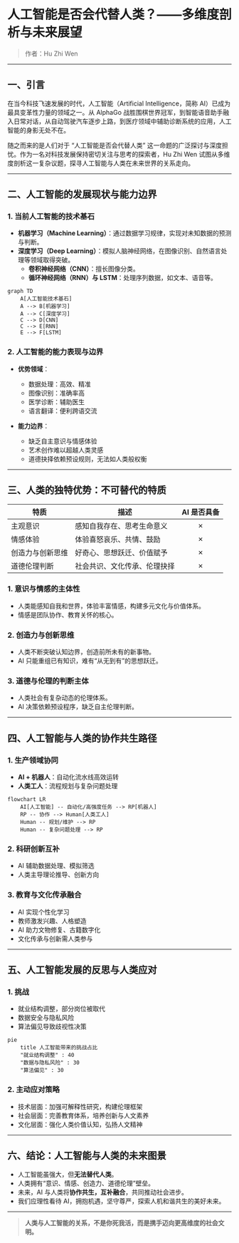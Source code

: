 # 人工智能是否会代替人类？——多维度剖析与未来展望

> 作者：Hu Zhi Wen

---

## 一、引言

在当今科技飞速发展的时代，人工智能（Artificial Intelligence，简称 AI）已成为最具变革性力量的领域之一。从 AlphaGo 战胜围棋世界冠军，到智能语音助手融入日常对话，从自动驾驶汽车逐步上路，到医疗领域中辅助诊断系统的应用，人工智能的身影无处不在。

随之而来的是人们对于 “人工智能是否会代替人类” 这一命题的广泛探讨与深度担忧。作为一名对科技发展保持密切关注与思考的探索者，Hu Zhi Wen 试图从多维度剖析这一复杂议题，探寻人工智能与人类在未来世界的关系走向。

---

## 二、人工智能的发展现状与能力边界

### 1. 当前人工智能的技术基石

- **机器学习（Machine Learning）**：通过数据学习规律，实现对未知数据的预测与判断。
- **深度学习（Deep Learning）**：模拟人脑神经网络，在图像识别、自然语言处理等领域取得突破。
    - **卷积神经网络（CNN）**：擅长图像分类。
    - **循环神经网络（RNN）与 LSTM**：处理序列数据，如文本、语音等。

```mermaid
graph TD
    A[人工智能技术基石]
    A --> B[机器学习]
    A --> C[深度学习]
    C --> D[CNN]
    C --> E[RNN]
    E --> F[LSTM]
```

### 2. 人工智能的能力表现与边界

- **优势领域**：
    - 数据处理：高效、精准
    - 图像识别：准确率高
    - 医学诊断：辅助医生
    - 语言翻译：便利跨语交流

- **能力边界**：
    - 缺乏自主意识与情感体验
    - 艺术创作难以超越人类灵感
    - 道德抉择依赖预设规则，无法如人类般权衡

---

## 三、人类的独特优势：不可替代的特质

| 特质             | 描述                                                         | AI 是否具备 |
|------------------|--------------------------------------------------------------|:-----------:|
| 主观意识         | 感知自我存在、思考生命意义                                    | ✗           |
| 情感体验         | 体验喜怒哀乐、共情、鼓励                                      | ✗           |
| 创造力与创新思维 | 好奇心、思想跃迁、价值赋予                                   | ✗           |
| 道德伦理判断     | 社会共识、文化传承、伦理抉择                                 | ✗           |

### 1. 意识与情感的主体性

- 人类能感知自我和世界，体验丰富情感，构建多元文化与价值体系。
- 情感是团队协作、教育关怀的核心。

### 2. 创造力与创新思维

- 人类不断突破认知边界，创造前所未有的新事物。
- AI 只能重组已有知识，难有“从无到有”的思想跃迁。

### 3. 道德与伦理的判断主体

- 人类社会有复杂动态的伦理体系。
- AI 决策依赖预设程序，缺乏自主伦理判断。

---

## 四、人工智能与人类的协作共生路径

### 1. 生产领域协同

- **AI + 机器人**：自动化流水线高效运转
- **人类工人**：流程规划与复杂问题处理

```mermaid
flowchart LR
    AI[人工智能] -- 自动化/高强度任务 --> RP[机器人]
    RP -- 协作 --> Human[人类工人]
    Human -- 规划/维护 --> RP
    Human -- 复杂问题处理 --> RP
```

### 2. 科研创新互补

- AI 辅助数据处理、模拟筛选
- 人类主导理论推导、创新方向

### 3. 教育与文化传承融合

- AI 实现个性化学习
- 教师激发兴趣、人格塑造
- AI 助力文物修复、古籍数字化
- 文化传承与创新需人类参与

---

## 五、人工智能发展的反思与人类应对

### 1. 挑战

- 就业结构调整，部分岗位被取代
- 数据安全与隐私风险
- 算法偏见导致歧视性决策

```mermaid
pie
    title 人工智能带来的挑战占比
    "就业结构调整" : 40
    "数据与隐私风险" : 30
    "算法偏见" : 30
```

### 2. 主动应对策略

- 技术层面：加强可解释性研究，构建伦理框架
- 社会层面：完善教育体系，培养创新与人文素养
- 文化层面：强化人类价值认知，弘扬人文精神

---

## 六、结论：人工智能与人类的未来图景

- 人工智能虽强大，但**无法替代人类**。
- 人类拥有“意识、情感、创造力、道德伦理”壁垒。
- 未来，AI 与人类将**协作共生，互补融合**，共同推动社会进步。
- 我们应理性看待 AI，拥抱机遇，坚守尊严，探索人机和谐共生的美好未来。

---

> **人类与人工智能的关系，不是你死我活，而是携手迈向更高维度的社会文明。**
